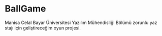 # BallGame
Manisa Celal Bayar Üniversitesi Yazılım Mühendisliği Bölümü zorunlu yaz stajı için geliştireceğim oyun projesi.

